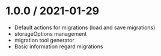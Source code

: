 1.0.0 / 2021-01-29
===================
* Default actions for migrations (load and save migrations)
* storageOptions management
* migration tool generator
* Basic information regard migrations

